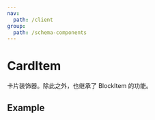 ```yaml
---
nav:
  path: /client
group:
  path: /schema-components
---
```


# CardItem

卡片装饰器。除此之外，也继承了 BlockItem 的功能。

## Example

<code src="./demos/demo1.tsx" />
